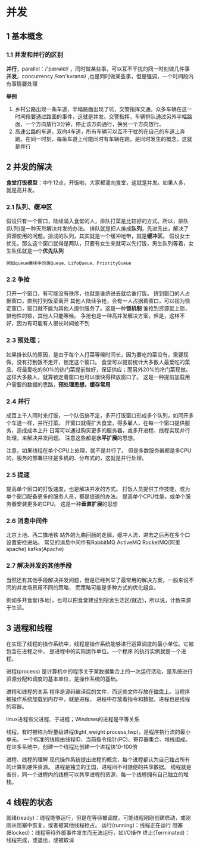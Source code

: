 # 并发
## 1 基本概念
### 1.1 并发和并行的区别
**并行**，parallel：/'pærəlɛl/ ，同时做某些事，可以互不干扰的同一时刻做几件事
**并发**，concurrency /kən'kʌrənsi/ ,也是同时做某些事，但是强调，一个时间段内有事情要处理

**举例**
1. 乡村公路出现一条车道，半幅路面出现了坑，交警指挥交通。众多车辆在这一时间段要通过路面的事件，这就是并发。交警指挥，车辆排队通过另外半幅路面，一个方向放行3分钟，停止该方向通行，换另一个方向放行。
2. 高速公路的车道，双向4车道，所有车辆可以互不干扰的在自己的车道上奔跑。在同一时刻，每条车道上可能同时有车辆在跑，是同时发生的概念，这就是并行



## 2 并发的解决
**食堂打饭模型**：中午12点，开饭啦，大家都涌向食堂，这就是并发。如果人多，就是高并发。
### 2.1 队列、缓冲区
假设只有一个窗口，陆续涌入食堂的人，排队打菜是比较好的方式。所以，排队(队列)是一种天然解决并发的办法。
排队就是把人排成**队列**，先进先出，解决了资源使用的问题。排成的队列，其实就是一个缓冲地带，就是**缓冲区**。
假设女士优先，那么这个窗口就得是两队，只要有女生来就可以先打饭，男生队列等着，女生队伍就是一个**优先队列**

`例如queue模块中的类Queue、LifoQueue、PriorityQueue`





### 2.2 争抢
只开一个窗口，有可能没有秩序，也就是谁挤进去就给谁打饭。
挤到窗口的人占据窗口，直到打到饭菜离开
其他人陆续争抢，会有一人占据着窗口，可以视为锁定窗口，窗口就不能为其他人提供服务了。这是一种**锁机制**
谁抢到资源就上锁，排他性的锁，其他人只能等候。
争抢也是一种高并发解决方案，但是，这样不好，因为有可能有人很长时间抢不到



### 2.3 预处理；
如果排长队的原因，是由于每个人打菜等候时间长，因为要吃的菜没有，需要现做，没有打到饭不走开，锁定这个窗口。
食堂可以提前统计大多数人最爱吃的菜品，将最爱吃的80%的热门菜提前做好，保证供应；而另外20%的冷门菜现做。这样大多数人，就算锁定着窗口也可以很快得释放窗口了。
这是一种提前加载用户需要的数据的思路，**预处理思想，缓存常用**





### 2.4 并行

成百上千人同时来打饭，一个队伍搞不定，多开打饭窗口形成多个队列，如同开多个车道一样，并行打菜。
开窗口就得扩大食堂，得多雇人，在每一个窗口提供服务，造成成本上升
日常可以通过购买更多的服务器，或多开进程、线程实现并行处理，来解决并发问题。
注意这些都是**水平扩展**的思想。

注意，如果线程在单个CPU上处理，就不是并行了。
但是多数服务器都是多CPU的，服务的部署往往是多机的、分布式的，这就是并行处理。




### 2.5 提速
提高单个窗口的打饭速度，也是解决并发的方式。
打饭人员提供工作技能，或为单个窗口配备更多的服务人员，都是提速的办法。
提高单个CPU性能，或单个服务器安装更多的CPU。
这是一种**垂直扩展**的思想







### 2.6 消息中间件
北京上地、西二旗地铁 站外的九曲回肠的走廊，缓冲人流，进去之后再在多个口设置安检进站。
常见的消息中间件有RabbitMQ  ActiveMQ  RocketMQ(阿里apache)  kafka(Apache)

### 2.7 解决并发的其他手段
当然还有其他手段解决并发问题，但是已经列举了最常用的解决方案，一般来说不同的并发场景用不同的策略，
而策略可能是多种方式的优化组合。

例如多开食堂(多地)，也可以把食堂建设到宿舍生活区(就近)，所以说，计数来源于生活。





## 3 进程和线程
在实现了线程的操作系统中，线程是操作系统能够进行运算调度的最小单位。它被包含在进程之中，
是进程中的实际运作单位。一个程序 的执行实例就是一个进程。

进程(process) 是计算机中的程序关于某数据集合上的一次运行活动，是系统进行资源分配和调度的基本单位，是操作系统的基础。

进程和线程的关系
程序是源码编译后的文件，而这些文件存放在磁盘上。当程序被操作系统加载到内存中，就是进程，
进程中存放着指令和数据，进程也是线程的容器。

linux进程有父进程、子进程；Windows的进程是平等关系

线程，有时被称为轻量级进程(light_weight process,lwp)，是程序执行流的最小单元。
一个标准的线程由线程ID、当前指令指针(PC)、寄存器集合、堆栈组成。
在许多系统中，创建一个线程比创建一个进程快10-100倍


进程、线程的理解
现代操作系统提出进程的概念，每个进程都认为自己独占所有的计算机硬件资源。
进程是独立的王国，进程间不可随便的共享数据。
线程就是省份，同一个进程内的线程可以共享进程的资源，每一个线程拥有自己独立的堆栈。






## 4 线程的状态

就绪(ready)：线程能够运行，但是在等待被调度。可能线程刚刚创建启动，或刚刚从阻塞中恢复，或者被其他线程抢占。
运行(running)：线程正在运行
阻塞(Blocked)：线程等待外部事件发生而无法运行，如I/O操作
终止(Terminated)：线程完成，或退出，或被取消














































